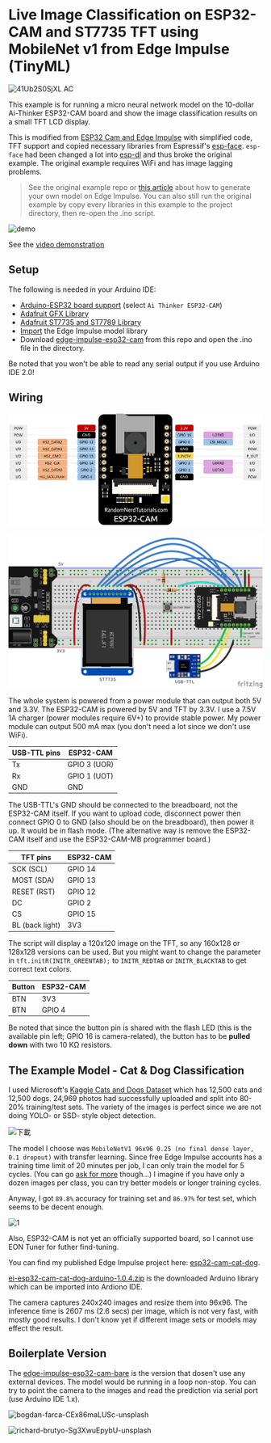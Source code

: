 # Live Image Classification on ESP32-CAM and ST7735 TFT using MobileNet v1 from Edge Impulse (TinyML)

![41Ub2S0SjXL _AC_](https://user-images.githubusercontent.com/44191076/153631624-e13576b3-b440-4cd0-8a42-fd29cbe25a2d.jpg)

This example is for running a micro neural network model on the 10-dollar Ai-Thinker ESP32-CAM board and show the image classification results on a small TFT LCD display.

This is modified from [ESP32 Cam and Edge Impulse](https://github.com/edgeimpulse/example-esp32-cam) with simplified code, TFT support and copied necessary libraries from Espressif's [esp-face](https://github.com/Yuri-R-Studio/esp-face). ```esp-face``` had been changed a lot into [esp-dl](https://github.com/espressif/esp-dl) and thus broke the original example. The original example requires WiFi and has image lagging problems.

> See the original example repo or [this article](https://www.survivingwithandroid.com/tinyml-esp32-cam-edge-image-classification-with-edge-impulse/) about how to generate your own model on Edge Impulse. You can also still run the original example by copy every libraries in this example to the project directory, then re-open the .ino script.

![demo](https://user-images.githubusercontent.com/44191076/154735134-12b59e38-79d6-4890-945c-db0604b0444e.JPG)

See the [video demonstration](https://www.youtube.com/watch?v=UoWfiEZE0Y4)

## Setup

The following is needed in your Arduino IDE:

* [Arduino-ESP32 board support](https://raw.githubusercontent.com/espressif/arduino-esp32/gh-pages/package_esp32_index.json) (select ```Ai Thinker ESP32-CAM```)
* [Adafruit GFX Library](https://github.com/adafruit/Adafruit-GFX-Library)
* [Adafruit ST7735 and ST7789 Library](https://github.com/adafruit/Adafruit-ST7735-Library)
* [Import](https://docs.arduino.cc/software/ide-v1/tutorials/installing-libraries) the Edge Impulse model library
* Download [edge-impulse-esp32-cam](https://github.com/alankrantas/edge-impulse-esp32-cam-image-classification/tree/main/edge-impulse-esp32-cam) from this repo and open the .ino file in the directory.

Be noted that you won't be able to read any serial output if you use Arduino IDE 2.0!

## Wiring

![pinout](https://github.com/alankrantas/edge-impulse-esp32-cam-image-classification/raw/main/ESP32-CAM-pinout-new.png)

![wiring](https://github.com/alankrantas/edge-impulse-esp32-cam-image-classification/raw/main/esp32-cam-edge-impulse.png)

The whole system is powered from a power module that can output both 5V and 3.3V. The ESP32-CAM is powered by 5V and TFT by 3.3V. I use a 7.5V 1A charger (power modules require 6V+) to provide stable power. My power module can output 500 mA max (you don't need a lot since we don't use WiFi).

| USB-TTL pins | ESP32-CAM |
| --- | --- |
| Tx | GPIO 3 (UOR) |
| Rx | GPIO 1 (UOT) |
| GND | GND |

The USB-TTL's GND should be connected to the breadboard, not the ESP32-CAM itself. If you want to upload code, disconnect power then connect GPIO 0 to GND (also should be on the breadboard), then power it up. It would be in flash mode. (The alternative way is remove the ESP32-CAM itself and use the ESP32-CAM-MB programmer board.)

| TFT pins | ESP32-CAM |
| --- | --- |
| SCK (SCL) | GPIO 14 |
| MOST (SDA) | GPIO 13 |
| RESET (RST) | GPIO 12 |
| DC | GPIO 2 |
| CS | GPIO 15 |
| BL (back light) | 3V3 |

The script will display a 120x120 image on the TFT, so any 160x128 or 128x128 versions can be used. But you might want to change the parameter in ```tft.initR(INITR_GREENTAB);``` to ```INITR_REDTAB``` or ```INITR_BLACKTAB``` to get correct text colors.

| Button | ESP32-CAM |
| --- | --- |
| BTN | 3V3 |
| BTN | GPIO 4 |

Be noted that since the button pin is shared with the flash LED (this is the available pin left; GPIO 16 is camera-related), the button has to be **pulled down** with two 10 KΩ resistors.

## The Example Model - Cat & Dog Classification

I used Microsoft's [Kaggle Cats and Dogs Dataset](https://www.microsoft.com/en-us/download/details.aspx?id=54765) which has 12,500 cats and 12,500 dogs. 24,969 photos had successfully uploaded and split into 80-20% training/test sets. The variety of the images is perfect since we are not doing YOLO- or SSD- style object detection.

![下載](https://user-images.githubusercontent.com/44191076/154785876-b65de5e1-acba-4c2a-9c25-01d02e9b7a2b.png)

The model I choose was ```MobileNetV1 96x96 0.25 (no final dense layer, 0.1 dropout)``` with transfer learning. Since free Edge Impulse accounts has a training time limit of 20 minutes per job, I can only train the model for 5 cycles. (You can go [ask for more](https://forum.edgeimpulse.com/t/err-deadlineexceeded-ways-to-fix-this/2354/2) though...) I imagine if you have only a dozen images per class, you can try better models or longer training cycles.

Anyway, I got ```89.8%``` accuracy for training set and ```86.97%``` for test set, which seems to be decent enough.

![1](https://user-images.githubusercontent.com/44191076/153631673-96b90c0b-5745-43b9-9e5f-9a426d8bfe61.png)

Also, ESP32-CAM is not yet an officially supported board, so I cannot use EON Tuner for futher find-tuning.

You can find my published Edge Impulse project here: [esp32-cam-cat-dog](https://studio.edgeimpulse.com/public/76904/latest).

[ei-esp32-cam-cat-dog-arduino-1.0.4.zip](https://github.com/alankrantas/edge-impulse-esp32-cam-image-classification/blob/main/ei-esp32-cam-cat-dog-arduino-1.0.4.zip) is the downloaded Arduino library which can be imported into Ardiono IDE.

The camera captures 240x240 images and resize them into 96x96. The inference time is 2607 ms (2.6 secs) per image, which is not very fast,  with mostly good results. I don't know yet if different image sets or models may effect the result.

## Boilerplate Version

The [edge-impulse-esp32-cam-bare](https://github.com/alankrantas/edge-impulse-esp32-cam-image-classification/tree/main/edge-impulse-esp32-cam-bare) is the version that dosen't use any external devices. The model would be running in a loop non-stop. You can try to point the camera to the images and read the prediction via serial port (use Arduino IDE 1.x).

![bogdan-farca-CEx86maLUSc-unsplash](https://user-images.githubusercontent.com/44191076/153636524-9b2edab9-7c50-4aa1-9d6e-74477d67011f.jpg)

![richard-brutyo-Sg3XwuEpybU-unsplash](https://user-images.githubusercontent.com/44191076/153636561-16f7fb47-dcfc-4988-8772-85dcc5acfdac.jpg)
